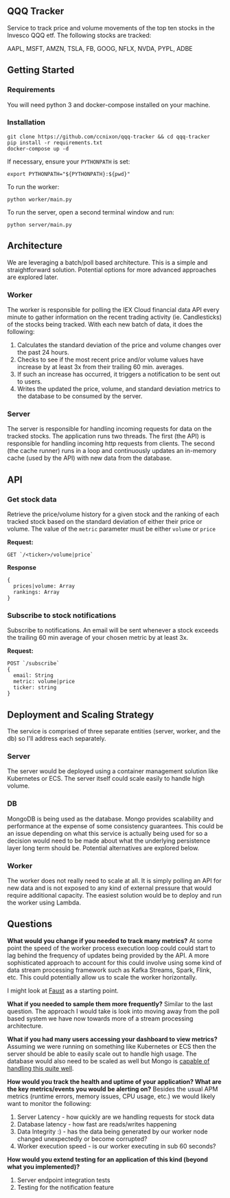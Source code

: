 ## QQQ Tracker
Service to track price and volume movements of the top ten stocks in the Invesco QQQ etf. The following stocks are tracked:

AAPL, MSFT, AMZN, TSLA, FB, GOOG, NFLX, NVDA, PYPL, ADBE

## Getting Started
### Requirements
You will need python 3 and docker-compose installed on your machine.

### Installation
```
git clone https://github.com/ccnixon/qqq-tracker && cd qqq-tracker
pip install -r requirements.txt
docker-compose up -d
```

If necessary, ensure your `PYTHONPATH` is set:
```
export PYTHONPATH="${PYTHONPATH}:${pwd}"
```

To run the worker:
```
python worker/main.py
```

To run the server, open a second terminal window and run:
```
python server/main.py
```
## Architecture
We are leveraging a batch/poll based architecture. This is a simple and straightforward solution. Potential options for more advanced approaches are explored later.

### Worker
The worker is responsible for polling the IEX Cloud financial data API every minute to gather information on the recent trading activity (ie. Candlesticks) of the stocks being tracked. With each new batch of data, it does the following:

1. Calculates the standard deviation of the price and volume changes over the past 24 hours.
2. Checks to see if the most recent price and/or volume values have increase by at least 3x from their trailing 60 min. averages. 
3. If such an increase has occurred, it triggers a notification to be sent out to users.
4. Writes the updated the price, volume, and standard deviation metrics to the database to be consumed by the server.

### Server
The server is responsible for handling incoming requests for data on the tracked stocks. The application runs two threads. The first (the API) is responsible for handling incoming http requests from clients. The second (the cache runner) runs in a loop and continuously updates an in-memory cache (used by the API) with new data from the database.

## API
### Get stock data
Retrieve the price/volume history for a given stock and the ranking of each tracked stock based on the standard deviation of either their price or volume. The value of the `metric` parameter must be either `volume` or `price`

**Request:**
```
GET `/<ticker>/volume|price`
```
**Response**
```
{
  prices|volume: Array
  rankings: Array
}
```

### Subscribe to stock notifications
Subscribe to notifications. An email will be sent whenever a stock exceeds the trailing 60 min average of your chosen metric by at least 3x.

**Request:**
```
POST `/subscribe`
{
  email: String
  metric: volume|price
  ticker: string
}
```

## Deployment and Scaling Strategy
The service is comprised of three separate entities (server, worker, and the db) so I'll address each separately.

### Server
The server would be deployed using a container management solution like Kubernetes or ECS. The server itself could scale easily to handle high volume.

### DB
MongoDB is being used as the database. Mongo provides scalability and performance at the expense of some consistency guarantees. This could be an issue depending on what this service is actually being used for so a decision would need to be made about what the underlying persistence layer long term should be. Potential alternatives are explored below.

### Worker
The worker does not really need to scale at all. It is simply polling an API for new data and is not exposed to any kind of external pressure that would require additional capacity. The easiest solution would be to deploy and run the worker using Lambda.

## Questions
**What would you change if you needed to track many metrics?**
At some point the speed of the worker process execution loop could could start to lag behind the frequency of updates being provided by the API. A more sophisticated approach to account for this could involve using some kind of data stream processing framework such as Kafka Streams, Spark, Flink, etc. This could potentially allow us to scale the worker horizontally.

I might look at [Faust](https://faust.readthedocs.io/en/latest/) as a starting point.

**What if you needed to sample them more frequently?**
Similar to the last question. The approach I would take is look into moving away from the poll based system we have now towards more of a stream processing architecture.

**What if you had many users accessing your dashboard to view metrics?**
Assuming we were running on something like Kubernetes or ECS then the server should be able to easily scale out to handle high usage. The database would also need to be scaled as well but Mongo is [capable of handling this quite well](https://www.mongodb.com/blog/post/crittercism-scaling-to-billions-of-requests-per).

**How would you track the health and uptime of your application?  What are the key metrics/events you would be alerting on?**
Besides the usual APM metrics (runtime errors, memory issues, CPU usage, etc.) we would likely want to monitor the following:
1. Server Latency - how quickly are we handling requests for stock data
2. Database latency - how fast are reads/writes happening
3. Data Integrity :) - has the data being generated by our worker node changed unexpectedly or become corrupted?
4. Worker execution speed - is our worker executing in sub 60 seconds?

**How would you extend testing for an application of this kind (beyond what you implemented)?**
1. Server endpoint integration tests
2. Testing for the notification feature
